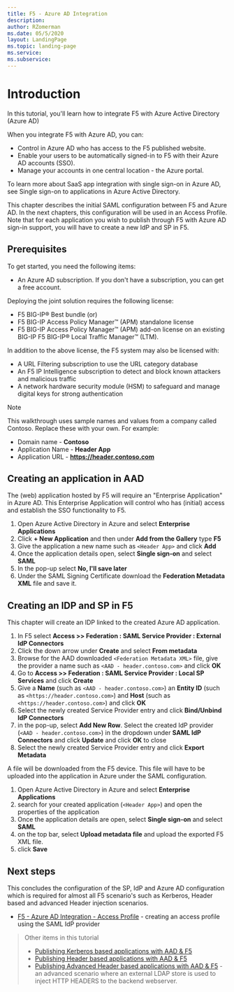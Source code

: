 ```yaml
---
title: F5 - Azure AD Integration
description: 
author: RZomerman
ms.date: 05/5/2020
layout: LandingPage
ms.topic: landing-page
ms.service: 
ms.subservice:
---
```


# Introduction

In this tutorial, you'll learn how to integrate F5 with Azure Active Directory (Azure AD)

When you integrate F5 with Azure AD, you can:

- Control in Azure AD who has access to the F5 published website.
- Enable your users to be automatically signed-in to F5 with their Azure AD accounts (SSO).
- Manage your accounts in one central location - the Azure portal.

To learn more about SaaS app integration with single sign-on in Azure AD, see Single sign-on to applications in Azure Active Directory.

This chapter describes the initial SAML configuration between F5 and Azure AD. In the next chapters, this configuration will be used in an Access Profile. Note that for each application you wish to publish through F5 with Azure AD sign-in support, you will have to create a new IdP and SP in F5.

## Prerequisites

To get started, you need the following items:

- An Azure AD subscription. If you don't have a subscription, you can get a free account.

Deploying the joint solution requires the following license:

- F5 BIG-IP® Best bundle (or)
- F5 BIG-IP Access Policy Manager™ (APM) standalone license
- F5 BIG-IP Access Policy Manager™ (APM) add-on license on an existing BIG-IP F5 BIG-IP® Local Traffic Manager™ (LTM).

In addition to the above license, the F5 system may also be licensed with:

- A URL Filtering subscription to use the URL category database
- An F5 IP Intelligence subscription to detect and block known attackers and malicious traffic
- A network hardware security module (HSM) to safeguard and manage digital keys for strong authentication

> [!NOTE]
> This walkthrough uses sample names and values from a company called Contoso. Replace these with your own. For example:
>
> - Domain name - **Contoso**
> - Application Name - **Header App**
> - Application URL - **https://header.contoso.com**

## Creating an application in AAD

The (web) application hosted by F5 will require an "Enterprise Application" in Azure AD. This Enterprise Application will control who has (initial) access and establish the SSO functionality to F5.

1. Open Azure Active Directory in Azure and select **Enterprise Applications**
1. Click **+ New Application** and then under **Add from the Gallery** type **F5**
1. Give the application a new name such as `<Header App>` and click **Add**
1. Once the application details open, select **Single sign-on** and select **SAML**
1. In the pop-up select **No, I'll save later**
1. Under the SAML Signing Certificate download the **Federation Metadata XML** file and save it.

## Creating an IDP and SP in F5

This chapter will create an IDP linked to the created Azure AD application.

1. In F5 select **Access >> Federation : SAML Service Provider : External IdP Connectors**
1. Click the down arrow under **Create** and select **From metadata**
1. Browse for the AAD downloaded `<Federation Metadata XML>` file, give the provider a name such as `<AAD - header.contoso.com>` and click **OK**
1. Go to **Access >> Federation : SAML Service Provider : Local SP Services** and click **Create**
1. Give a **Name** (such as `<AAD - header.contoso.com>`) an **Entity ID** (such as `<https://header.contoso.com>`) and **Host** (such as `<https://header.contoso.com>`) and click **OK**
1. Select the newly created Service Provider entry and click **Bind/Unbind IdP Connectors**
1. in the pop-up, select **Add New Row**. Select the created IdP provider (`<AAD - header.contoso.com>`) in the dropdown under **SAML IdP Connectors** and click **Update** and click **OK** to close
1. Select the newly created Service Provider entry and click **Export Metadata**

A file will be downloaded from the F5 device. This file will have to be uploaded into the application in Azure under the SAML configuration. 

1. Open Azure Active Directory in Azure and select **Enterprise Applications**
1. search for your created application (`<Header App>`) and open the properties of the application
1. Once the application details are open, select **Single sign-on** and select **SAML**
1. on the top bar, select **Upload metadata file** and upload the exported F5 XML file.
1. click **Save**

## Next steps

This concludes the configuration of the SP, IdP and Azure AD configuration which is required for almost all F5 scenario's such as Kerberos, Header based and advanced Header injection scenarios.

- [F5 - Azure AD Integration - Access Profile](f5-accessprofile.md) - creating an access profile using the SAML IdP provider

> Other items in this tutorial
> 
> - [Publishing Kerberos based applications with AAD & F5](f5-kerberos.md)
> - [Publishing Header based applications with AAD & F5](f5-header-based.md)
> - [Publishing Advanced Header based applications with AAD & F5](f5-advanced-header.md) - an advanced scenario where an external LDAP store is used to inject HTTP HEADERS to the backend webserver.
